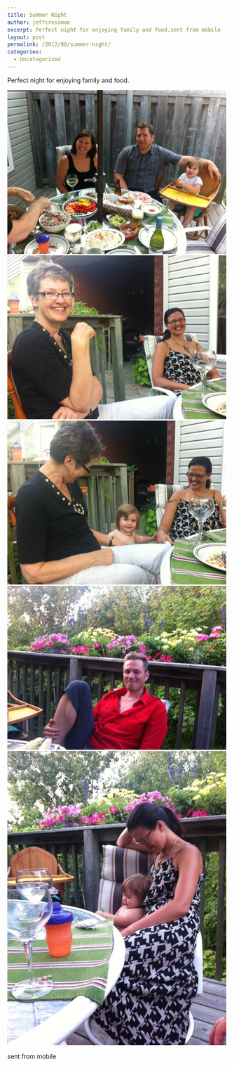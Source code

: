 ```yaml
---
title: Summer Night
author: jeffcressman
excerpt: Perfect night for enjoying family and food.sent from mobile
layout: post
permalink: /2012/08/summer-night/
categories:
  - Uncategorized
---
```

Perfect night for enjoying family and food. 

<div class='p_embed p_image_embed'>
  <a href="/wp-content/uploads/2012/08/photo_1-scaled-1000.jpg"><img alt="Photo_1" height="373" src="/wp-content/uploads/2012/08/photo_1-scaled-1000.jpg?w=300" width="500" /></a><a href="/wp-content/uploads/2012/08/photo_2-scaled-1000.jpg"><img alt="Photo_2" height="373" src="/wp-content/uploads/2012/08/photo_2-scaled-1000.jpg?w=300" width="500" /></a><a href="/wp-content/uploads/2012/08/photo_3-scaled-1000.jpg"><img alt="Photo_3" height="373" src="/wp-content/uploads/2012/08/photo_3-scaled-1000.jpg?w=300" width="500" /></a><a href="/wp-content/uploads/2012/08/photo_4-scaled-1000.jpg"><img alt="Photo_4" height="373" src="/wp-content/uploads/2012/08/photo_4-scaled-1000.jpg?w=300" width="500" /></a><a href="/wp-content/uploads/2012/08/photo_5-scaled-1000.jpg"><img alt="Photo_5" height="669" src="/wp-content/uploads/2012/08/photo_5-scaled-1000.jpg?w=224" width="500" /></a>
</div>

sent from mobile